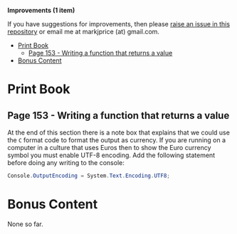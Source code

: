 **Improvements (1 item)**

If you have suggestions for improvements, then please [raise an issue in this repository](https://github.com/markjprice/cs11dotnet7/issues) or email me at markjprice (at) gmail.com.

- [Print Book](#print-book)
  - [Page 153 - Writing a function that returns a value](#page-153---writing-a-function-that-returns-a-value)
- [Bonus Content](#bonus-content)

# Print Book

## Page 153 - Writing a function that returns a value

At the end of this section there is a note box that explains that we could use the `C` format code to format the output as currency. If you are running on a computer in a culture that uses Euros then to show the Euro currency symbol you must enable UTF-8 encoding. Add the following statement before doing any writing to the console:
```cs
Console.OutputEncoding = System.Text.Encoding.UTF8;
```

# Bonus Content 

None so far.
